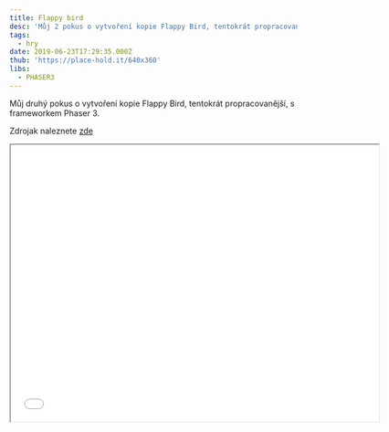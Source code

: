 ```yaml
---
title: Flappy bird
desc: 'Můj 2 pokus o vytvoření kopie Flappy Bird, tentokrát propracovanější.'
tags:
  - hry
date: 2019-06-23T17:29:35.000Z
thub: 'https://place-hold.it/640x360'
libs:
  - PHASER3
---
```


Můj druhý pokus o vytvoření kopie Flappy Bird, tentokrát propracovanější, s frameworkem Phaser 3.

Zdrojak naleznete <a href="https://github.com/sirluky/phaser-games/tree/flappybird">zde</a>

<iframe src="/projektfull/flappybird" width="645" height="485">
</iframe>
